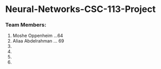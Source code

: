# Neural-Networks-CSC-113-Project

### Team Members:

1. Moshe Oppenheim ...64
2. Aliaa Abdelrahman ... 69
3. 
4. 
5. 
6. 
